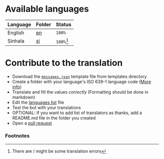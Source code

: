 # Available languages

| Language |  Folder  |   Status   |
| -------- | -------- | ---------- |
| English  | [en](en) |   `100%`   |
| Sinhala  | [si](si) | `100%`[^1] |


# Contribute to the translation

- Download the [`messages.json`](https://github.com/Itz-fork/Unzipper-Bot/blob/dev/unzipper/localization/templates/messages.json) template file from templates directory
- Create a folder with your language's ISO 639-1 language code ([More info](https://en.wikipedia.org/wiki/List_of_ISO_639-1_codes))
- Translate and fill the values *correctly* (Formatting should be done in markdown)
- Edit the [languages list](languages.json) file
- Test the bot with your translations
- OPTIONAL: If you want to add list of translators as thanks, add a README.md file in the folder you created
- Open a [pull request](https://github.com/Itz-fork/Unzipper-Bot/pulls)


### Footnotes

[^1]: There are / might be some translation errors
